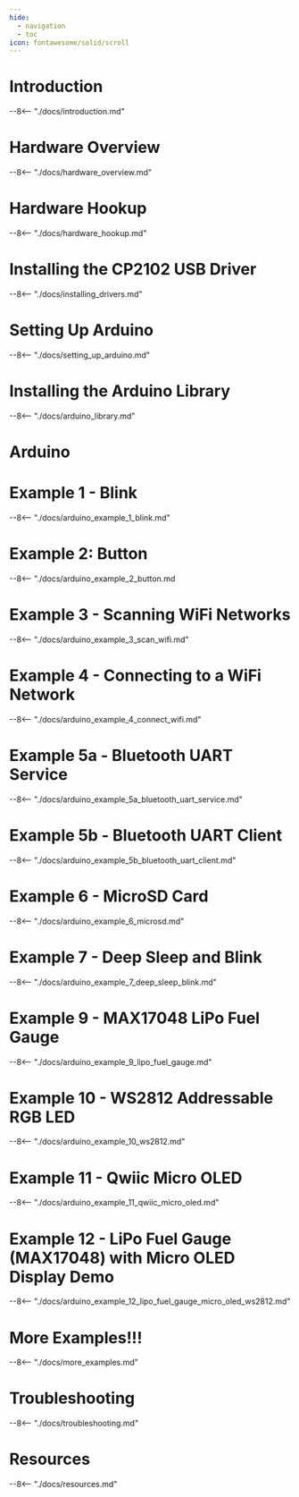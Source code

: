 ```yaml
---
hide:
  - navigation
  - toc
icon: fontawesome/solid/scroll
---
```


# Introduction
--8<-- "./docs/introduction.md"

# Hardware Overview
--8<-- "./docs/hardware_overview.md"

# Hardware Hookup
--8<-- "./docs/hardware_hookup.md"

# Installing the CP2102 USB Driver
--8<-- "./docs/installing_drivers.md"

# Setting Up Arduino
--8<-- "./docs/setting_up_arduino.md"

# Installing the Arduino Library
--8<-- "./docs/arduino_library.md"

# Arduino

# Example 1 - Blink
--8<-- "./docs/arduino_example_1_blink.md"

# Example 2: Button
--8<-- "./docs/arduino_example_2_button.md

# Example 3 - Scanning WiFi Networks
--8<-- "./docs/arduino_example_3_scan_wifi.md"

# Example 4 - Connecting to a WiFi Network
--8<-- "./docs/arduino_example_4_connect_wifi.md"

# Example 5a - Bluetooth UART Service
--8<-- "./docs/arduino_example_5a_bluetooth_uart_service.md"

# Example 5b - Bluetooth UART Client
--8<-- "./docs/arduino_example_5b_bluetooth_uart_client.md"

# Example 6 - MicroSD Card
--8<-- "./docs/arduino_example_6_microsd.md"

# Example 7 - Deep Sleep and Blink
--8<-- "./docs/arduino_example_7_deep_sleep_blink.md"



# Example 9 - MAX17048 LiPo Fuel Gauge
--8<-- "./docs/arduino_example_9_lipo_fuel_gauge.md"

# Example 10 - WS2812 Addressable RGB LED
--8<-- "./docs/arduino_example_10_ws2812.md"

# Example 11 - Qwiic Micro OLED
--8<-- "./docs/arduino_example_11_qwiic_micro_oled.md"

# Example 12 - LiPo Fuel Gauge (MAX17048) with Micro OLED Display Demo
--8<-- "./docs/arduino_example_12_lipo_fuel_gauge_micro_oled_ws2812.md"

# More Examples!!!
--8<-- "./docs/more_examples.md"

# Troubleshooting
--8<-- "./docs/troubleshooting.md"

# Resources
--8<-- "./docs/resources.md"
